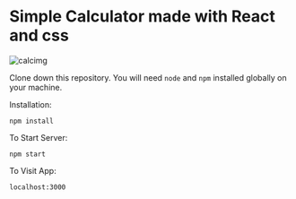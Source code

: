 # Simple Calculator made with React and css

![calcimg](https://gyazo.com/2e683a463b33974ce16d82eeb56464b9)

Clone down this repository. You will need `node` and `npm` installed globally on your machine.  

Installation:

`npm install`  

To Start Server:

`npm start`  

To Visit App:

`localhost:3000`  